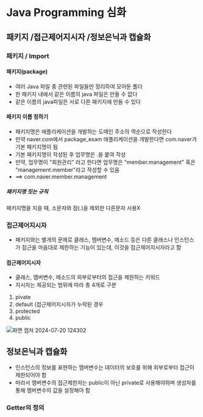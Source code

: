 # Java Programming 심화
## 패키지 /접근제어지시자 /정보은닉과 캡슐화
### 패키지 / Import
#### 패키지(package)
- 여러 Java 파일 중 관련된 파일들만 정리하여 모아둔 폴더
- 한 패키지 내에서 같은 이름의 java 파일은 만들 수 없다
- 같은 이름의 java파일은 서로 다른 패키지에 만들 수 있다
#### 패키지 이름 정하기
- 패키지명은 애플리케이션을 개발하는 도메인 주소의 역순으로 작성한다
- 만약 naver.com에서 package_exam 애플리케이션을 개발한다면 com.naver가 기본 패키지명이 됨
- 기본 패키지명이 작성된 후 업무명은 .을 붙여 작성
- 만약, 업무명이 "회원관리" 라고 한다면 업무명은 "member.management" 혹은 "management.member"라고 작성할 수 있음
-  ==> com.naver.member.management
##### 패키지명 짓는 규칙
패키지명을 지을 때, 소문자와 점(.)을 제외한 다른문자 사용X
### 접근제어지시자
- 패키지와는 별개의 문제로 클래스, 멤버변수, 메소드 등은 다른 클래스나 인스턴스가 접근을 마음대로 제한하는 기능이 있는데, 이것을 접근제어지시자라고 함
#### 접근제어지시자
- 클래스, 멤버변수, 메소드의 외부로부터의 접근을 제한하는 키워드
- 지시자는 제공되는 범위에 따라 총 4개로 구분
1. pivate
2. default (접근제어지시자가 누락된 경우
3. protected
4. public

![화면 캡처 2024-07-20 124302](https://github.com/user-attachments/assets/b2c4b5fc-3a31-47d2-b0a8-82d5a6022ff3)

## 정보은닉과 캡슐화
- 인스턴스의 정보를 표현하는 멤버변수는 데이터의 보호를 위해 외부로부터 접근이 제한되어야 함
- 따라서 멤버변수의 접근제한자는 public이 아닌 private로 사용해야하며 생성자를 통해 멤버변수의 값을 설정해야 함
### Getter의 정의

